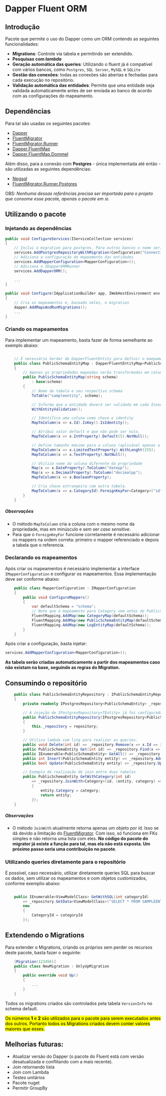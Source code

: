 # Dapper Fluent ORM

## Introdução

Pacote que permite o uso do Dapper como um ORM contendo as seguintes funcionalidades:

* **Migrations**: Controle via tabela e permitindo ser extendido.
* **Pesquisas com _lambda_**
* **Geração automática das queries**: Utilizando o fluent já é compatível com vários bancos, como `Postgres`, `SQL Server`, `MySQL` e `SQLite`
* **Gestão das conexões**: todas as conexões são abertas e fechadas para cada execução no repositório.
* **Validação automática das entidades**: Permite que uma entidade seja validada automaticamente antes de ser enviada ao banco de acordo com as configurações do mapeamento.

## Dependências

Para tal são usadas os seguintes pacotes:

* [Dapper](https://www.nuget.org/packages/Dapper)
* [FluentMigrator](https://www.nuget.org/packages/FluentMigrator/)
* [FluentMigrator.Runner](https://www.nuget.org/packages/FluentMigrator.Runner)
* [Dapper.FluentMap](https://www.nuget.org/packages/Dapper.FluentMap)
* [Dapper.FluentMap.Dommel](https://www.nuget.org/packages/Dapper.FluentMap.Dommel)

Além disso, para a conexão com **Postgres** - única implementada até então - são utilizadas as seguintes dependências:

* [Npgsql](https://www.nuget.org/packages/Npgsql)
* [FluentMigrator.Runner.Postgres](https://www.nuget.org/packages/FluentMigrator.Runner.Postgres)

OBS: _Nenhuma dessas referências precisa ser importada para o projeto que consome esse pacote, apenas o pacote em si._

## Utilizando o pacote

### Injetando as dependências

```csharp
public void ConfigureServices(IServiceCollection services)
{
    // Inclui o migration para postgres. Para outros bancos o nome seria equivalente.
    services.AddPostgresRepositoryWithMigration(Configuration["ConnectionString"]);
    // Adiciona a configuração do mapeamento das entidades
    services.AddMapperConfiguration<MapperConfiguration>();
    // Adiciona o IDapperORMRunner
    services.AddDapperORM();

    ...
}

public void Configure(IApplicationBuilder app, IWebHostEnvironment env, IDapperORMRunner dapper)
{
    // Cria os mapeamentos e, baseado neles, o migration
    dapper.AddMapsAndRunMigrations();
    ...
}
```

### Criando os mapeamentos

Para implementar um mapeamento, basta fazer de forma semelhante ao exemplo abaixo:

```csharp

    // É necessário herdar de DapperFluentEntity para definir o maepamento
    public class PublicSchemaEntityMap : DapperFluentEntityMap<PublicSchemaEntity>
    {
        // Apenas as propriedades mapeadas serão transformadas em colunas. As outras serão ignoradas.
        public PublicSchemaEntityMap(string schema)
            : base(schema)
        {
            // Nome da tabela e seu respectivo schema
            ToTable("sampleentity", schema);

            // Informa que a entidade deverá ser validada em cada Insert ou Update dentro do repositório de acordo com as informações do banco antes de enviar para o database.
            WithEntityValidation();   

            // Identifica uma coluna como chave e identity         
            MapToColumn(x => x.Id).IsKey().IsIdentity();

            // Atribui valor default e que não pode ser nulo.
            MapToColumn(x => x.IntProperty).Default(5).NotNull();

            // Define tamanho máximo para a coluna (aplicável apenas a strings)
            MapToColumn(x => x.LimitedTextProperty).WithLenght(255);
            MapToColumn(x => x.TextProperty).NotNull();

            // Utiliza nome da coluna diferente da propriedade
            Map(x => x.DateProperty).ToColumn("datepp");
            Map(x => x.DecimalProperty).ToColumn("decimalpp");
            MapToColumn(x => x.BooleanProperty);

            // Cria chave estrangeira com outra tabela.
            MapToColumn(x => x.CategoryId).ForeignKeyFor<Category>("id");
        }
    }

```

##### Observações

* O método `MapToColumn` cria a coluna com o mesmo nome da propriedade, mas em minúsculo e sem ser _case sensitive_.
* Para que o `ForeignKeyFor` funcione corretamente é necessário adicionar os mappers na ordem correta: primeiro o mapper referenciado e depois a tabela que o referencia.


### Declarando os mapeamentos

Após criar os mapeamentos é necessário implementar a interface `IMapperConfiguration` e configurar os mapeamentos. Essa implementação deve ser conforme abaixo:

```csharp
    public class MapperConfiguration : IMapperConfiguration
    {
        public void ConfigureMappers()
        {
            var defaultSchema = "schema";
            // Note que o mapeamento para Category vem antes do PublicSchemaEntity
            FluentMapping.AddMap(new CategoryMap(defaultSchema));
            FluentMapping.AddMap(new PublicSchemaEntityMap(defaultSchema));
            FluentMapping.AddMap(new LogEntityMap(defaultSchema));
        }
    }
```

Após criar a configuração, basta injetar:

```csharp
services.AddMapperConfiguration<MapperConfiguration>();
```

**As tabela serão criadas automaticamente a partir dos mapeamentos caso não existam na base, seguindo as regras do Migration.**

## Consumindo o repositório

```csharp
    public class PublicSchemaEntityRepository : IPublicSchemaEntityRepository
    {
        private readonly IPostgresRepository<PublicSchemaEntity> _repository;

        // A injeção de IPostgresRepository<TEntity> já foi configurada no startup para qualquer valor de TEntity
        public PublicSchemaEntityRepository(IPostgresRepository<PublicSchemaEntity> repository)
        {
            this._repository = repository;
        }

        // Utiliza lambda com linq para realizar as queries.
        public void Delete(int id) => _repository.Remove(x => x.Id == id);
        public PublicSchemaEntity Get(int id) => _repository.Find(x => x.Id == id);
        public IEnumerable<PublicSchemaEntity> GetAll() => _repository.All();
        public int Insert(PublicSchemaEntity entity) => _repository.Add(entity);
        public bool Update(PublicSchemaEntity entity) => _repository.Update(entity);

        // Exemplo de realização de join entre duas tabelas
        public PublicSchemaEntity GetWithCategory(int id)
            => _repository.JoinWith<Category>(id, (entity, category) =>
            {
                entity.Category = category;
                return entity;
            });
    }
```

##### Observações
* O método `JoinWith` atualmente retorna apenas um objeto por id. Isso se dá devido a limitação do [FluentMigrator](https://www.nuget.org/packages/FluentMigrator/). Com isso, só funciona em FKs simples e não retorna uma lista com eles. **No código do pacote do migrator já existe a função para tal, mas ela não está exposta. Um próximo passo seria uma contribuição no pacote**.

### Utilizando queries diretamente para o repositório

É possível, caso necessário, utilizar diretamente queries SQL para buscar os dados, sem utilizar os mapeamentos e com objetos customizados, conforme exemplio abaixo:

```csharp

    public IEnumerable<ViewModelClass> GetWithSQL(int categoryId)
        => _repository.GetData<ViewModelClass>("SELECT * FROM SAMPLEENTITY WHERE CATEGORYID = :CATEGORYID",
        new
        {
            CategoryId = categoryId
        });

```

## Extendendo o Migrations

Para extender o Migrations, criando os próprios sem perder os recursos deste pacote, basta fazer o seguinte: 

```csharp
    [Migration(123456)]
    public class NewMigration : OnlyUpMigration
    {
        public override void Up()
        {
            ...
        }
    }
```

Todos os migrations criados são controlados pela tabela `VersionInfo` no schema default.

<mark>Os números <strong>1</strong> e <strong>2</strong> são utilizados para o pacote para serem executados antes dos outros. Portanto todos os Migrations criados devem conter valores maiores que esses.</mark>

## Melhorias futuras:

* Atualizar versão do Dapper (o pacote do Fluent está com versão desatualizada e conflitando com a mais recente).
* Join retornando lista
* Join com Lambda
* Testes unitários
* Pacote nuget
* Permitir GroupBy

